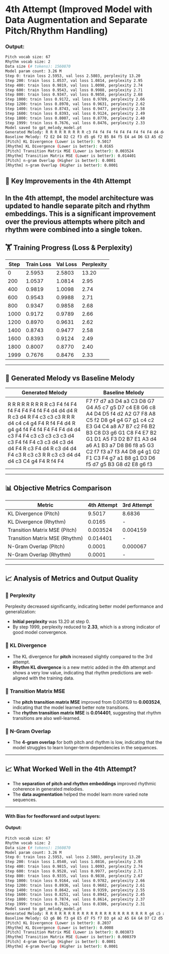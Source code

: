 # 4th Attempt (Improved Model with Data Augmentation and Separate Pitch/Rhythm Handling)
### Output:
```bash
Pitch vocab size: 67
Rhythm vocab size: 2
Data size (# tokens): 1560870
Model param count: 3.26 M
Step 0: train loss 2.5953, val loss 2.5803, perplexity 13.20
Step 200: train loss 1.0537, val loss 1.0814, perplexity 2.95
Step 400: train loss 0.9819, val loss 1.0098, perplexity 2.74
Step 600: train loss 0.9543, val loss 0.9988, perplexity 2.71
Step 800: train loss 0.9347, val loss 0.9858, perplexity 2.68
Step 1000: train loss 0.9172, val loss 0.9789, perplexity 2.66
Step 1200: train loss 0.8970, val loss 0.9631, perplexity 2.62
Step 1400: train loss 0.8743, val loss 0.9477, perplexity 2.58
Step 1600: train loss 0.8393, val loss 0.9124, perplexity 2.49
Step 1800: train loss 0.8007, val loss 0.8770, perplexity 2.40
Step 1999: train loss 0.7676, val loss 0.8476, perplexity 2.33
Model saved to gpt_melody_model.pt
Generated Melody: R R R R R R R R R c3 F4 f4 F4 f4 F4 F4 F4 f4 F4 d4 d4 d4 R R c3 d4 R F4 c3 c3 c3 R R R d4 c4 c4 g4 F4 R f4 F4 d4 R g4 g4 f4 F4 f4 F4 F4 F4 d4 d4 c3 F4 F4 c3 c3 c3 c3 c3 d4 c3 F4 f4 F4 c3 c3 d4 c3 d4 d4 F4 R c3 F4 d4 R c3 d4 d4 F4 c3 R c3 c3 R R c3 c3 d4 d4 d4 c3 C4 g4 F4 R f4 F4
Baseline Melody: f2 E2 D4 D2 C2 f3 d5 g6 f2 B5 B4 f5 E4 a4 D6 G3 A5 d2 B6 g2 D7 A4 f5 C2 d2 A2 g2 D3 f2 F7 E2 B3 D2 D3 f7 a5 a6 c2 a6 C3 C6 d2 f7 f6 f4 A6 a5 F7 A6 d3 E7 E3 E3 c3 c4 D5 C6 f6 c7 E5 B2 G2 E6 f3 f3 F2 d5 d3 f4 d3 f5 F7 C2 a6 F4 G6 c4 D3 D7 D2 g2 C2 G3 f2 c6 g4 B4 G5 D3 c6 a5 G2 C2 F4 a5 D2 B3 a5 f7 G5
[Pitch] KL Divergence (Lower is better): 9.5017
[Rhythm] KL Divergence (Lower is better): 0.0165
[Pitch] Transition Matrix MSE (Lower is better): 0.003524
[Rhythm] Transition Matrix MSE (Lower is better): 0.014401
[Pitch] n-gram Overlap (Higher is better): 0.0001
[Rhythm] n-gram Overlap (Higher is better): 0.0001
```
## 🎯 **Key Improvements in the 4th Attempt**
In the 4th attempt, the model architecture was updated to handle **separate pitch and rhythm embeddings**. This is a significant improvement over the previous attempts where pitch and rhythm were combined into a single token.
---

## 🏋️ **Training Progress (Loss & Perplexity)**
| **Step** | **Train Loss** | **Val Loss** | **Perplexity** |
|---------|----------------|--------------|----------------|
| 0       | 2.5953         | 2.5803       | 13.20          |
| 200     | 1.0537         | 1.0814       | 2.95           |
| 400     | 0.9819         | 1.0098       | 2.74           |
| 600     | 0.9543         | 0.9988       | 2.71           |
| 800     | 0.9347         | 0.9858       | 2.68           |
| 1000    | 0.9172         | 0.9789       | 2.66           |
| 1200    | 0.8970         | 0.9631       | 2.62           |
| 1400    | 0.8743         | 0.9477       | 2.58           |
| 1600    | 0.8393         | 0.9124       | 2.49           |
| 1800    | 0.8007         | 0.8770       | 2.40           |
| 1999    | 0.7676         | 0.8476       | 2.33           |

---

## 🎼 **Generated Melody vs Baseline Melody**
| **Generated Melody** | **Baseline Melody** |
|----------------------|---------------------|
| R R R R R R R R R c3 F4 f4 F4 f4 F4 F4 F4 f4 F4 d4 d4 d4 R R c3 d4 R F4 c3 c3 c3 R R R d4 c4 c4 g4 F4 R f4 F4 d4 R g4 g4 f4 F4 f4 F4 F4 F4 d4 d4 c3 F4 F4 c3 c3 c3 c3 c3 d4 c3 F4 f4 F4 c3 c3 d4 c3 d4 d4 F4 R c3 F4 d4 R c3 d4 d4 F4 c3 R c3 c3 R R c3 c3 d4 d4 d4 c3 C4 g4 F4 R f4 F4 | F7 f7 d7 a3 D4 a3 C3 D8 G7 G4 A5 c7 g5 D7 c4 E8 G6 c8 A4 D4 D5 f4 d2 A2 G7 F8 A8 C5 f2 D8 g4 g4 G7 g1 c4 c2 E3 G4 C4 a8 A7 B7 c2 F6 B2 B3 C8 D3 g6 G1 C8 F4 E7 B2 G1 D1 A5 F3 D2 B7 E1 A3 d4 a6 A1 B3 a7 D8 B6 f8 a5 G3 C2 f7 f3 a7 f3 A4 D8 g4 g1 G2 F1 C3 F4 g7 a1 B8 g1 D3 D6 f5 d7 g5 B3 G8 d2 E8 g6 f3 |

---

## 📊 **Objective Metrics Comparison**
| **Metric**             | **4th Attempt** | **3rd Attempt** |
|------------------------|-----------------|-----------------|
| KL Divergence (Pitch)   | 9.5017          | 8.6836          |
| KL Divergence (Rhythm)  | 0.0165          | -               |
| Transition Matrix MSE (Pitch) | 0.003524       | 0.004159        |
| Transition Matrix MSE (Rhythm) | 0.014401       | -               |
| N-Gram Overlap (Pitch)  | 0.0001          | 0.000067        |
| N-Gram Overlap (Rhythm) | 0.0001          | -               |

---

## 📈 **Analysis of Metrics and Output Quality**
### 🎯 **Perplexity**
Perplexity decreased significantly, indicating better model performance and generalization:
- **Initial perplexity** was 13.20 at step 0.
- By step 1999, perplexity reduced to **2.33**, which is a strong indicator of good model convergence.

### 🎯 **KL Divergence**
- The KL divergence for **pitch** increased slightly compared to the 3rd attempt.
- **Rhythm KL divergence** is a new metric added in the 4th attempt and shows a very low value, indicating that rhythm predictions are well-aligned with the training data.

### 🎯 **Transition Matrix MSE**
- The **pitch transition matrix MSE** improved from 0.004159 to **0.003524**, indicating that the model learned better note transitions.
- The **rhythm transition matrix MSE** is **0.014401**, suggesting that rhythm transitions are also well-learned.

### 🎯 **N-Gram Overlap**
- The **4-gram overlap** for both pitch and rhythm is low, indicating that the model struggles to learn longer-term dependencies in the sequences.

---

## 📈 **What Worked Well in the 4th Attempt?**
- The **separation of pitch and rhythm embeddings** improved rhythmic coherence in generated melodies.
- The **data augmentation** helped the model learn more varied note sequences.
---

#### With Bias for feedforward and output layers:
#### Output:
```bash
Pitch vocab size: 67
Rhythm vocab size: 2
Data size (# tokens): 1560870
Model param count: 3.26 M
Step 0: train loss 2.5953, val loss 2.5803, perplexity 13.20
Step 200: train loss 1.0540, val loss 1.0816, perplexity 2.95
Step 400: train loss 0.9815, val loss 1.0093, perplexity 2.74
Step 600: train loss 0.9528, val loss 0.9977, perplexity 2.71
Step 800: train loss 0.9335, val loss 0.9838, perplexity 2.67
Step 1000: train loss 0.9164, val loss 0.9782, perplexity 2.66
Step 1200: train loss 0.8936, val loss 0.9602, perplexity 2.61
Step 1400: train loss 0.8642, val loss 0.9359, perplexity 2.55
Step 1600: train loss 0.8251, val loss 0.8942, perplexity 2.45
Step 1800: train loss 0.7874, val loss 0.8614, perplexity 2.37
Step 1999: train loss 0.7615, val loss 0.8386, perplexity 2.31
Model saved to gpt_melody_model.pt
Generated Melody: R R R R R R R R R R R R R R R R R R R R R R R g4 c5 a4 g4 f4 F4 d4 d4 c4 g3 R g3 d4 d4 c4 c4 d4 F4 F4 d4 d4 c4 C3 R c4 d4 c4 F4 d4 c4 g3 a3 d4 c4 g3 R c4 c4 g4 F4 d4 c4 d4 F4 f4 F4 d4 c4 R g4 f4 F4 R c4 c4 c4 c4 c4 d4 c4 a3 g3 R R g4 c4 d4 F4 f4 F4 d4 c4 R f4 F4 d4 d4 f3
Baseline Melody: G3 g6 B6 f3 g4 E5 d7 F5 f7 D3 g4 a2 A5 E4 G4 D7 C2 d5 E6 f4 f2 B6 f3 A4 G3 F2 C5 f7 g2 E6 f7 G4 D6 f5 c7 G3 A5 c7 F3 f6 E6 d7 a2 F5 G2 f4 G2 F6 F5 c2 E3 c7 g4 g4 d7 c5 C3 a4 B5 d2 f7 E6 g4 F2 a5 d5 C6 f3 R F2 F2 G6 B3 A4 a5 g2 g5 g2 C2 G2 g3 a3 C6 E6 d6 f2 f5 E7 d2 D4 B6 d5 d4 F4 c7 D3 d4 d2 a2 d6
[Pitch] KL Divergence (Lower is better): 8.2037
[Rhythm] KL Divergence (Lower is better): 0.0008
[Pitch] Transition Matrix MSE (Lower is better): 0.003873
[Rhythm] Transition Matrix MSE (Lower is better): 0.000379
[Pitch] 4-gram Overlap (Higher is better): 0.0001
[Rhythm] 4-gram Overlap (Higher is better): 0.0001
```